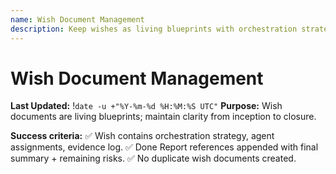 ```yaml
---
name: Wish Document Management
description: Keep wishes as living blueprints with orchestration strategy and evidence
---
```


# Wish Document Management

**Last Updated:** !`date -u +"%Y-%m-%d %H:%M:%S UTC"`
**Purpose:** Wish documents are living blueprints; maintain clarity from inception to closure.

**Success criteria:**
✅ Wish contains orchestration strategy, agent assignments, evidence log.
✅ Done Report references appended with final summary + remaining risks.
✅ No duplicate wish documents created.
